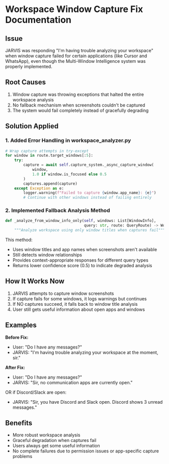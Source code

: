# Workspace Window Capture Fix Documentation

## Issue
JARVIS was responding "I'm having trouble analyzing your workspace" when window capture failed for certain applications (like Cursor and WhatsApp), even though the Multi-Window Intelligence system was properly implemented.

## Root Causes
1. Window capture was throwing exceptions that halted the entire workspace analysis
2. No fallback mechanism when screenshots couldn't be captured
3. The system would fail completely instead of gracefully degrading

## Solution Applied

### 1. Added Error Handling in workspace_analyzer.py
```python
# Wrap capture attempts in try-except
for window in route.target_windows[:5]:
    try:
        capture = await self.capture_system._async_capture_window(
            window, 
            1.0 if window.is_focused else 0.5
        )
        captures.append(capture)
    except Exception as e:
        logger.warning(f"Failed to capture {window.app_name}: {e}")
        # Continue with other windows instead of failing entirely
```

### 2. Implemented Fallback Analysis Method
```python
def _analyze_from_window_info_only(self, windows: List[WindowInfo], 
                                   query: str, route: QueryRoute) -> WorkspaceAnalysis:
    """Analyze workspace using only window titles when captures fail"""
```

This method:
- Uses window titles and app names when screenshots aren't available
- Still detects window relationships
- Provides context-appropriate responses for different query types
- Returns lower confidence score (0.5) to indicate degraded analysis

## How It Works Now

1. JARVIS attempts to capture window screenshots
2. If capture fails for some windows, it logs warnings but continues
3. If NO captures succeed, it falls back to window title analysis
4. User still gets useful information about open apps and windows

## Examples

**Before Fix:**
- User: "Do I have any messages?"
- JARVIS: "I'm having trouble analyzing your workspace at the moment, sir."

**After Fix:**
- User: "Do I have any messages?"
- JARVIS: "Sir, no communication apps are currently open."
  
OR if Discord/Slack are open:
- JARVIS: "Sir, you have Discord and Slack open. Discord shows 3 unread messages."

## Benefits
- More robust workspace analysis
- Graceful degradation when captures fail
- Users always get some useful information
- No complete failures due to permission issues or app-specific capture problems